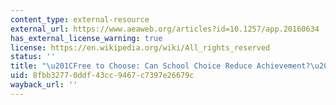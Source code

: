 ```yaml
---
content_type: external-resource
external_url: https://www.aeaweb.org/articles?id=10.1257/app.20160634
has_external_license_warning: true
license: https://en.wikipedia.org/wiki/All_rights_reserved
status: ''
title: "\u201CFree to Choose: Can School Choice Reduce Achievement?\u201D"
uid: 8fbb3277-0ddf-43cc-9467-c7397e26679c
wayback_url: ''
---
```

